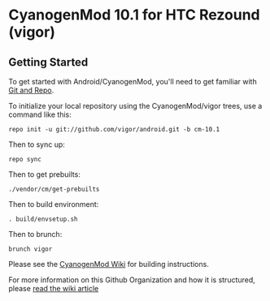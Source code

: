 CyanogenMod 10.1 for HTC Rezound (vigor)
===========

Getting Started
---------------

To get started with Android/CyanogenMod, you'll need to get
familiar with [Git and Repo](http://source.android.com/download/using-repo).

To initialize your local repository using the CyanogenMod/vigor trees, use a command like this:

    repo init -u git://github.com/vigor/android.git -b cm-10.1

Then to sync up:

    repo sync

Then to get prebuilts:

    ./vendor/cm/get-prebuilts

Then to build environment:

    . build/envsetup.sh

Then to brunch:

    brunch vigor

Please see the [CyanogenMod Wiki](http://wiki.cyanogenmod.org/) for building instructions.

For more information on this Github Organization and how it is structured, 
please [read the wiki article](http://wiki.cyanogenmod.org/index.php/Github_Organization)
